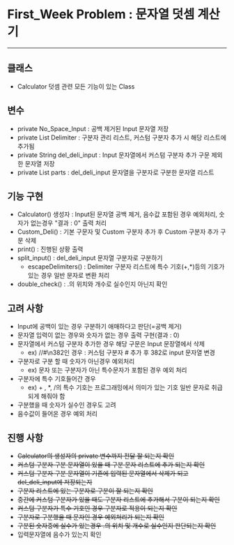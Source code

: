 # First_Week Problem : 문자열 덧셈 계산기
***
## 클래스
- Calculator 덧셈 관련 모든 기능이 있는 Class

## 변수
- private No_Space_Input : 공백 제거된 Input 문자열 저장
- private List<String> Delimiter : 구분자 관리 리스트, 커스텀 구분자 추가 시 해당 리스트에 추가됨
- private String del_deli_input : Input 문자열에서 커스텀 구분자 추가 구문 제외한 문자열 저장 
- private List<String> parts : del_deli_input 문자열을 구분자로 구분한 문자열 리스트

## 기능 구현
- Calculator() 생성자 : Input된 문자열 공백 제거, 음수값 포함된 경우 예외처리, 숫자가 없는경우 "결과 : 0" 출력 처리
- Custom_Deli() : 기본 구문자 및 Custom 구분자 추가 후 Custom 구분자 추가 구문 삭제 
- print() : 진행된 상황 출력
- split_input() : del_deli_input 문자열 구분자로 구분하기
  - escapeDelimiters() : Delimiter 구분자 리스트에 특수 기호(+,*)등의 기호가 있는 경우 일반 문자로 변환 처리
- double_check() : .의 위치와 개수로 실수인지 아닌지 확인

## 고려 사항
- Input에 공백이 있는 경우 구분하기 애매하다고 판단(=공백 제거)
- 문자열 입력이 없는 경우와 숫자가 없는 경우 출력 구현(결과 : 0)
- 문자열에서 커스텀 구분자 추가한 경우 해당 구문은 Input 문장열에서 삭제
  - ex) //#\n382인 경우 : 커스텀 구분자 # 추가 후 382로 input 문자열 변경
- 구분자로 구분 할 때 숫자가 아닌경우 예외처리
  - ex) 문자 또는 구분자가 아닌 특수문자가 포함된 경우 예외 처리 
- 구분자에 특수 기호들어간 경우
  - ex) + , *, /의 특수 기호는 프로그래밍에서 의미가 있는 기호 일반 문자로 취급되게 해줘야 함
- 구분했을 때 숫자가 실수인 경우도 고려
- 음수값이 들어온 경우 예외 처리

## 진행 사항
- ~~Calculator의 생성자의 private 변수까지 전달 잘 되는지 확인~~
- ~~커스텀 구분자 구분 문자열이 있을 때 구분 문자 리스트에 추가 되는지 확인~~
- ~~커스텀 구분자 구분 문자열이 기존에 입력된 문자열에서 삭제가 되고 del_deli_input에 저장되는지~~
- ~~구분자 리스트에 있는 구분자로 구분이 잘 되는지 확인~~
- ~~중간에 커스텀 구분자가 있을 때도 구분자 리스트에 추가해서 구분이 되는지 확인~~ 
- ~~커스텀 구분자가 특수 기호인 경우 구분자로 적용이 되는지 확인~~
- ~~구분자로 구분했을 때 문자인 경우 예외처리가 되는지 확인~~
- ~~구분된 숫자중에 실수가 있는경우 .의 위치 및 개수로 실수인지 판단되는지 확인~~
- 입력문자열에 음수가 있는지 확인